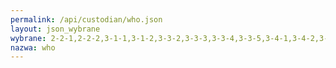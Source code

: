 ```yaml
---
permalink: /api/custodian/who.json
layout: json_wybrane
wybrane: 2-2-1,2-2-2,3-1-1,3-1-2,3-3-2,3-3-3,3-3-4,3-3-5,3-4-1,3-4-2,3-5-2,3-6-1,3-8-2,3-9-1,3-9-2,3-9-3,3-a-1,3-b-1,3-b-3,3-c-1,3-d-1,5-2-1,5-2-2,6-1-1,6-2-1,6-3-1,6-a-1,6-b-1,7-1-2,11-6-2,16-1-1
nazwa: who
---
```

